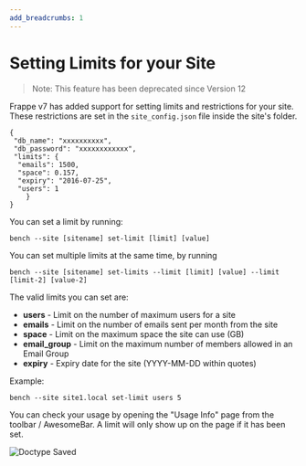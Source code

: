 ```yaml
---
add_breadcrumbs: 1
---
```

# Setting Limits for your Site

> Note: This feature has been deprecated since Version 12

Frappe v7 has added support for setting limits and restrictions for your site.
These restrictions are set in the `site_config.json` file inside the site's folder.

	{
	 "db_name": "xxxxxxxxxx",
	 "db_password": "xxxxxxxxxxxx",
	 "limits": {
	  "emails": 1500,
	  "space": 0.157,
	  "expiry": "2016-07-25",
	  "users": 1
		}
	}

You can set a limit by running:

	bench --site [sitename] set-limit [limit] [value]

You can set multiple limits at the same time, by running

	bench --site [sitename] set-limits --limit [limit] [value] --limit [limit-2] [value-2]

The valid limits you can set are:

- **users** - Limit on the number of maximum users for a site
- **emails** - Limit on the number of emails sent per month from the site
- **space** - Limit on the maximum space the site can use (GB)
- **email_group** - Limit on the maximum number of members allowed in an Email Group
- **expiry** - Expiry date for the site (YYYY-MM-DD within quotes)

Example:

	bench --site site1.local set-limit users 5

You can check your usage by opening the "Usage Info" page from the toolbar / AwesomeBar. A limit will only show up on the page if it has been set.

<img class="screenshot" alt="Doctype Saved" src="/docs/assets/img/usage_info.png">
